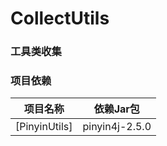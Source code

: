 # CollectUtils

### 工具类收集

### 项目依赖

项目名称 | 依赖Jar包
------- | -------
[PinyinUtils] | pinyin4j-2.5.0
